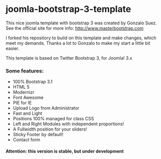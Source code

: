 joomla-bootstrap-3-template
=======================
This nice joomla template with bootstrap 3 was created by Gonzalo Suez. See the official site for more info: http://www.masterbootstrap.com

I forked his repository to build on this template and make changes, which meet my demands.
Thanks a lot to Gonzalo to make my start a little bit easier.

This template is based on Twitter Bootstrap 3, for Joomla! 3.x

<h3>Some features:</h3>
<ul>
<li>100% Bootstrap 3.1</li>
<li>HTML 5</li>
<li>Modernizr</li>
<li>Font Awesome</li>
<li>PIE for IE</li>
<li>Upload Logo from Administrator</li>
<li>Fast and Light</li>
<li>Positions 100% managed for class CSS</li>
<li>Left and Right Modules with independent proportions!</li>
<li>A Fullwidth position for your sliders!</li>
<li>Sticky Footer by default!</li>
<li>Contact form</li>

</ul>

<h4>Attention: this version is stable, but under development</h4>






